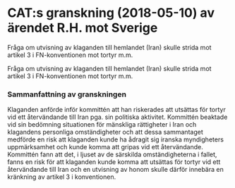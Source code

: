 # CAT:s granskning (2018-05-10) av ärendet R.H. mot Sverige

Fråga om utvisning av klaganden till hemlandet (Iran) skulle strida mot artikel 3 i FN-konventionen mot tortyr m.m.

Fråga om utvisning av klaganden till hemlandet (Iran) skulle strida mot artikel 3 i FN-konventionen mot tortyr m.m.

### Sammanfattning av granskningen

Klaganden anförde inför kommittén att han riskerades att utsättas för tortyr vid ett återvändande till Iran pga. sin politiska aktivitet. Kommittén beaktade vid sin bedömning situationen för mänskliga rättigheter i Iran och klagandens personliga omständigheter och att dessa sammantaget medförde en risk att klaganden kunde ha ådragit sig iranska myndigheters uppmärksamhet och kunde komma att gripas vid ett återvändande. Kommittén fann att det, i ljuset av de särskilda omständigheterna i fallet, fanns en risk för att klaganden kunde komma att utsättas för tortyr vid ett återvändande till Iran och en utvisning av honom skulle därför innebära en kränkning av artikel 3 i konventionen.
